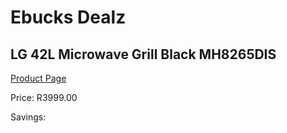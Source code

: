 
# Ebucks Dealz
## LG 42L Microwave Grill Black MH8265DIS
[Product Page](https://www.ebucks.com/web/shop/productSelected.do?prodId=1238007241&catId=704989856)

Price: R3999.00

Savings: 


	